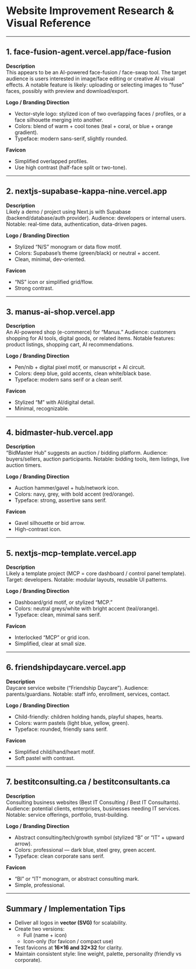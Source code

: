 # Website Improvement Research & Visual Reference

---

## 1. face-fusion-agent.vercel.app/face-fusion

**Description**  
This appears to be an AI-powered face-fusion / face-swap tool. The target audience is users interested in image/face editing or creative AI visual effects. A notable feature is likely: uploading or selecting images to “fuse” faces, possibly with preview and download/export.

**Logo / Branding Direction**  
- Vector-style logo: stylized icon of two overlapping faces / profiles, or a face silhouette merging into another.  
- Colors: blend of warm + cool tones (teal + coral, or blue + orange gradient).  
- Typeface: modern sans-serif, slightly rounded.

**Favicon**  
- Simplified overlapped profiles.  
- Use high contrast (half-face split or two-tone).

---

## 2. nextjs-supabase-kappa-nine.vercel.app

**Description**  
Likely a demo / project using Next.js with Supabase (backend/database/auth provider). Audience: developers or internal users. Notable: real-time data, authentication, data-driven pages.

**Logo / Branding Direction**  
- Stylized “N/S” monogram or data flow motif.  
- Colors: Supabase’s theme (green/black) or neutral + accent.  
- Clean, minimal, dev-oriented.

**Favicon**  
- “NS” icon or simplified grid/flow.  
- Strong contrast.

---

## 3. manus-ai-shop.vercel.app

**Description**  
An AI-powered shop (e-commerce) for “Manus.” Audience: customers shopping for AI tools, digital goods, or related items. Notable features: product listings, shopping cart, AI recommendations.

**Logo / Branding Direction**  
- Pen/nib + digital pixel motif, or manuscript + AI circuit.  
- Colors: deep blue, gold accents, clean white/black base.  
- Typeface: modern sans serif or a clean serif.

**Favicon**  
- Stylized “M” with AI/digital detail.  
- Minimal, recognizable.

---

## 4. bidmaster-hub.vercel.app

**Description**  
“BidMaster Hub” suggests an auction / bidding platform. Audience: buyers/sellers, auction participants. Notable: bidding tools, item listings, live auction timers.

**Logo / Branding Direction**  
- Auction hammer/gavel + hub/network icon.  
- Colors: navy, grey, with bold accent (red/orange).  
- Typeface: strong, assertive sans serif.

**Favicon**  
- Gavel silhouette or bid arrow.  
- High-contrast icon.

---

## 5. nextjs-mcp-template.vercel.app

**Description**  
Likely a template project (MCP = core dashboard / control panel template). Target: developers. Notable: modular layouts, reusable UI patterns.

**Logo / Branding Direction**  
- Dashboard/grid motif, or stylized “MCP.”  
- Colors: neutral greys/white with bright accent (teal/orange).  
- Typeface: clean, minimal sans serif.

**Favicon**  
- Interlocked “MCP” or grid icon.  
- Simplified, clear at small size.

---

## 6. friendshipdaycare.vercel.app

**Description**  
Daycare service website (“Friendship Daycare”). Audience: parents/guardians. Notable: staff info, enrollment, services, contact.

**Logo / Branding Direction**  
- Child-friendly: children holding hands, playful shapes, hearts.  
- Colors: warm pastels (light blue, yellow, green).  
- Typeface: rounded, friendly sans serif.

**Favicon**  
- Simplified child/hand/heart motif.  
- Soft pastel with contrast.

---

## 7. bestitconsulting.ca / bestitconsultants.ca

**Description**  
Consulting business websites (Best IT Consulting / Best IT Consultants). Audience: potential clients, enterprises, businesses needing IT services. Notable: service offerings, portfolio, trust-building.

**Logo / Branding Direction**  
- Abstract consulting/tech/growth symbol (stylized “B” or “IT” + upward arrow).  
- Colors: professional — dark blue, steel grey, green accent.  
- Typeface: clean corporate sans serif.

**Favicon**  
- “BI” or “IT” monogram, or abstract consulting mark.  
- Simple, professional.

---

## Summary / Implementation Tips

- Deliver all logos in **vector (SVG)** for scalability.  
- Create two versions:  
  - Full (name + icon)  
  - Icon-only (for favicon / compact use)  
- Test favicons at **16×16 and 32×32** for clarity.  
- Maintain consistent style: line weight, palette, personality (friendly vs corporate).  
